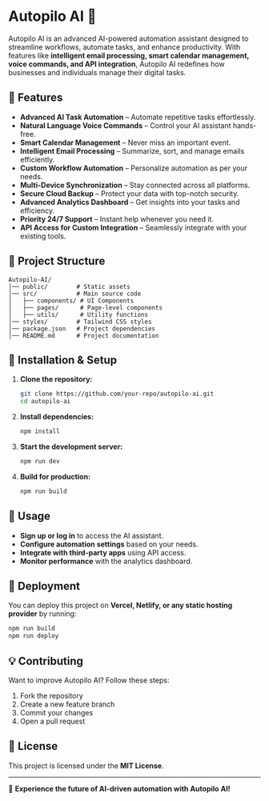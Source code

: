 # Autopilo AI 🚀

Autopilo AI is an advanced AI-powered automation assistant designed to streamline workflows, automate tasks, and enhance productivity. With features like **intelligent email processing, smart calendar management, voice commands, and API integration**, Autopilo AI redefines how businesses and individuals manage their digital tasks.

## 🌟 Features

- **Advanced AI Task Automation** – Automate repetitive tasks effortlessly.
- **Natural Language Voice Commands** – Control your AI assistant hands-free.
- **Smart Calendar Management** – Never miss an important event.
- **Intelligent Email Processing** – Summarize, sort, and manage emails efficiently.
- **Custom Workflow Automation** – Personalize automation as per your needs.
- **Multi-Device Synchronization** – Stay connected across all platforms.
- **Secure Cloud Backup** – Protect your data with top-notch security.
- **Advanced Analytics Dashboard** – Get insights into your tasks and efficiency.
- **Priority 24/7 Support** – Instant help whenever you need it.
- **API Access for Custom Integration** – Seamlessly integrate with your existing tools.

## 📂 Project Structure

```
Autopilo-AI/
│── public/        # Static assets
│── src/           # Main source code
│   ├── components/ # UI Components
│   ├── pages/      # Page-level components
│   ├── utils/      # Utility functions
│── styles/        # Tailwind CSS styles
│── package.json   # Project dependencies
│── README.md      # Project documentation
```

## 🚀 Installation & Setup

1. **Clone the repository:**
   ```sh
   git clone https://github.com/your-repo/autopilo-ai.git
   cd autopilo-ai
   ```

2. **Install dependencies:**
   ```sh
   npm install
   ```

3. **Start the development server:**
   ```sh
   npm run dev
   ```

4. **Build for production:**
   ```sh
   npm run build
   ```

## 📌 Usage

- **Sign up or log in** to access the AI assistant.
- **Configure automation settings** based on your needs.
- **Integrate with third-party apps** using API access.
- **Monitor performance** with the analytics dashboard.

## 🔗 Deployment

You can deploy this project on **Vercel, Netlify, or any static hosting provider** by running:
```sh
npm run build
npm run deploy
```

## 💡 Contributing

Want to improve Autopilo AI? Follow these steps:
1. Fork the repository
2. Create a new feature branch
3. Commit your changes
4. Open a pull request

## 📜 License

This project is licensed under the **MIT License**.

---

🚀 **Experience the future of AI-driven automation with Autopilo AI!**
